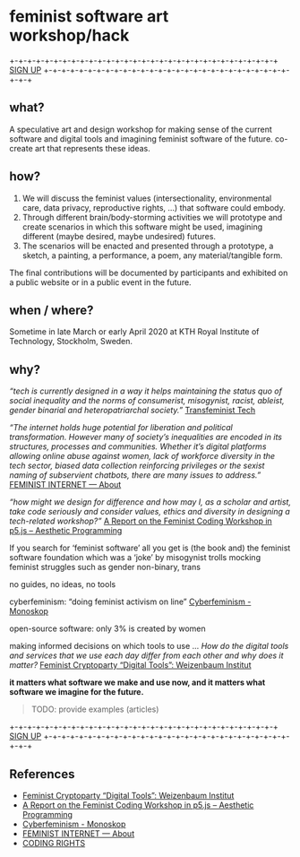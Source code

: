 # feminist software art workshop/hack

+-+-+-+-+-+-+-+-+-+-+-+-+-+-+-+-+-+-+-+-+-+-+-+-+-+-+-+-+-+-+
[SIGN UP](https://) 
+-+-+-+-+-+-+-+-+-+-+-+-+-+-+-+-+-+-+-+-+-+-+-+-+-+-+-+-+-+-+

## what?
A speculative art and design workshop for making sense of the current software and digital tools and imagining feminist software of the future. co-create art that represents these ideas.

## how?
1. We will discuss the feminist values (intersectionality, environmental care, data privacy, reproductive rights, ...) that software could embody.
2. Through different brain/body-storming activities we will prototype and create scenarios in which this software might be used, imagining different (maybe desired, maybe undesired) futures.
3. The scenarios will be enacted and presented through a prototype, a sketch, a painting, a performance, a poem, any material/tangible form.

The final contributions will be documented by participants and exhibited on a public website or in a public event in the future.

## when / where?
Sometime in late March or early April 2020 at KTH Royal Institute of Technology, Stockholm, Sweden.

## why?
_“tech is currently designed in a way it helps maintaining the status quo of social inequality and the norms of consumerist, misogynist, racist, ableist, gender binarial and heteropatriarchal society.”_ [Transfeminist Tech](https://www.transfeministech.codingrights.org/about)

_“The internet holds huge potential for liberation and political transformation. However many of society’s inequalities are encoded in its structures, processes and communities. Whether it’s digital platforms allowing online abuse against women, lack of workforce diversity in the tech sector, biased data collection reinforcing privileges or the sexist naming of subservient chatbots, there are many issues to address.”_ [FEMINIST INTERNET — About](https://feministinternet.com/about/)

_“how might we design for difference and how may I, as a scholar and artist, take code seriously and consider values, ethics and diversity in designing a tech-related workshop?”_ [A Report on the Feminist Coding Workshop in p5.js – Aesthetic Programming](http://aestheticprogramming.siusoon.net/articles/a-report-on-the-feminist-coding-workshop-in-p5-js/)

If you search for ‘feminist software’ all you get is (the book and) the feminist software foundation which was a ‘joke’ by misogynist trolls mocking feminist struggles such as gender non-binary, trans

no guides, no ideas, no tools

cyberfeminism: “doing feminist activism on line” [Cyberfeminism - Monoskop](https://monoskop.org/Cyberfeminism)

open-source software: only 3% is created by women

making informed decisions on which tools to use … _How do the digital tools and services that we use each day differ from each other and why does it matter?_  [Feminist Cryptoparty “Digital Tools”: Weizenbaum Institut](https://www.weizenbaum-institut.de/en/events/feminist-cryptoparty-digital-tools/)

**it matters what software we make and use now, and it matters what software we imagine for the future.**


> TODO: provide examples (articles)

+-+-+-+-+-+-+-+-+-+-+-+-+-+-+-+-+-+-+-+-+-+-+-+-+-+-+-+-+-+-+
[SIGN UP](https://) 
+-+-+-+-+-+-+-+-+-+-+-+-+-+-+-+-+-+-+-+-+-+-+-+-+-+-+-+-+-+-+



## References
 - [Feminist Cryptoparty “Digital Tools”: Weizenbaum Institut](https://www.weizenbaum-institut.de/en/events/feminist-cryptoparty-digital-tools/)
 - [A Report on the Feminist Coding Workshop in p5.js – Aesthetic Programming](http://aestheticprogramming.siusoon.net/articles/a-report-on-the-feminist-coding-workshop-in-p5-js/)
 - [Cyberfeminism - Monoskop](https://monoskop.org/Cyberfeminism)
 - [FEMINIST INTERNET — About](https://feministinternet.com/about/)
 - [CODING RIGHTS](https://www.codingrights.org/)
